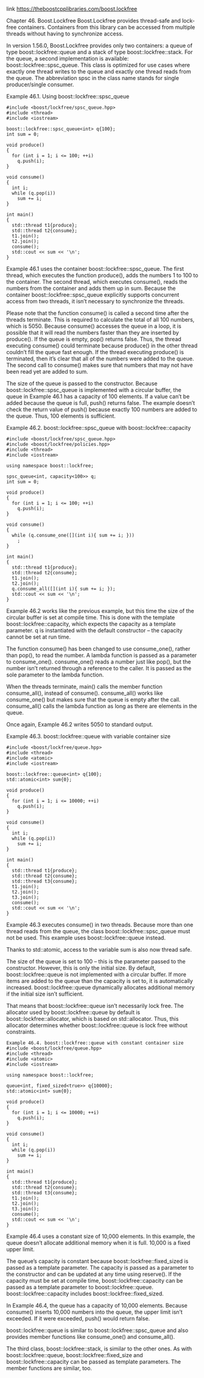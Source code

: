 

link  https://theboostcpplibraries.com/boost.lockfree



Chapter 46. Boost.Lockfree
Boost.Lockfree provides thread-safe and lock-free containers. Containers from this library can be accessed from multiple threads without having to synchronize access.

In version 1.56.0, Boost.Lockfree provides only two containers: a queue of type boost::lockfree::queue and a stack of type boost::lockfree::stack. For the queue, a second implementation is available: boost::lockfree::spsc_queue. This class is optimized for use cases where exactly one thread writes to the queue and exactly one thread reads from the queue. The abbreviation spsc in the class name stands for single producer/single consumer.

Example 46.1. Using boost::lockfree::spsc_queue

```
#include <boost/lockfree/spsc_queue.hpp>
#include <thread>
#include <iostream>

boost::lockfree::spsc_queue<int> q{100};
int sum = 0;

void produce()
{
  for (int i = 1; i <= 100; ++i)
    q.push(i);
}

void consume()
{
  int i;
  while (q.pop(i))
    sum += i;
}

int main()
{
  std::thread t1{produce};
  std::thread t2{consume};
  t1.join();
  t2.join();
  consume();
  std::cout << sum << '\n';
}

```


Example 46.1 uses the container boost::lockfree::spsc_queue. The first thread, which executes the function produce(), adds the numbers 1 to 100 to the container. The second thread, which executes consume(), reads the numbers from the container and adds them up in sum. Because the container boost::lockfree::spsc_queue explicitly supports concurrent access from two threads, it isn’t necessary to synchronize the threads.

Please note that the function consume() is called a second time after the threads terminate. This is required to calculate the total of all 100 numbers, which is 5050. Because consume() accesses the queue in a loop, it is possible that it will read the numbers faster than they are inserted by produce(). If the queue is empty, pop() returns false. Thus, the thread executing consume() could terminate because produce() in the other thread couldn’t fill the queue fast enough. If the thread executing produce() is terminated, then it’s clear that all of the numbers were added to the queue. The second call to consume() makes sure that numbers that may not have been read yet are added to sum.

The size of the queue is passed to the constructor. Because boost::lockfree::spsc_queue is implemented with a circular buffer, the queue in Example 46.1 has a capacity of 100 elements. If a value can’t be added because the queue is full, push() returns false. The example doesn’t check the return value of push() because exactly 100 numbers are added to the queue. Thus, 100 elements is sufficient.

Example 46.2. boost::lockfree::spsc_queue with boost::lockfree::capacity

```
#include <boost/lockfree/spsc_queue.hpp>
#include <boost/lockfree/policies.hpp>
#include <thread>
#include <iostream>

using namespace boost::lockfree;

spsc_queue<int, capacity<100>> q;
int sum = 0;

void produce()
{
  for (int i = 1; i <= 100; ++i)
    q.push(i);
}

void consume()
{
  while (q.consume_one([](int i){ sum += i; }))
    ;
}

int main()
{
  std::thread t1{produce};
  std::thread t2{consume};
  t1.join();
  t2.join();
  q.consume_all([](int i){ sum += i; });
  std::cout << sum << '\n';
}
```

Example 46.2 works like the previous example, but this time the size of the circular buffer is set at compile time. This is done with the template boost::lockfree::capacity, which expects the capacity as a template parameter. q is instantiated with the default constructor – the capacity cannot be set at run time.

The function consume() has been changed to use consume_one(), rather than pop(), to read the number. A lambda function is passed as a parameter to consume_one(). consume_one() reads a number just like pop(), but the number isn’t returned through a reference to the caller. It is passed as the sole parameter to the lambda function.

When the threads terminate, main() calls the member function consume_all(), instead of consume(). consume_all() works like consume_one() but makes sure that the queue is empty after the call. consume_all() calls the lambda function as long as there are elements in the queue.

Once again, Example 46.2 writes 5050 to standard output.

Example 46.3. boost::lockfree::queue with variable container size
```
#include <boost/lockfree/queue.hpp>
#include <thread>
#include <atomic>
#include <iostream>

boost::lockfree::queue<int> q{100};
std::atomic<int> sum{0};

void produce()
{
  for (int i = 1; i <= 10000; ++i)
    q.push(i);
}

void consume()
{
  int i;
  while (q.pop(i))
    sum += i;
}

int main()
{
  std::thread t1{produce};
  std::thread t2{consume};
  std::thread t3{consume};
  t1.join();
  t2.join();
  t3.join();
  consume();
  std::cout << sum << '\n';
}
```
Example 46.3 executes consume() in two threads. Because more than one thread reads from the queue, the class boost::lockfree::spsc_queue must not be used. This example uses boost::lockfree::queue instead.

Thanks to std::atomic, access to the variable sum is also now thread safe.

The size of the queue is set to 100 – this is the parameter passed to the constructor. However, this is only the initial size. By default, boost::lockfree::queue is not implemented with a circular buffer. If more items are added to the queue than the capacity is set to, it is automatically increased. boost::lockfree::queue dynamically allocates additional memory if the initial size isn’t sufficient.

That means that boost::lockfree::queue isn’t necessarily lock free. The allocator used by boost::lockfree::queue by default is boost::lockfree::allocator, which is based on std::allocator. Thus, this allocator determines whether boost::lockfree::queue is lock free without constraints.


```
Example 46.4. boost::lockfree::queue with constant container size
#include <boost/lockfree/queue.hpp>
#include <thread>
#include <atomic>
#include <iostream>

using namespace boost::lockfree;

queue<int, fixed_sized<true>> q{10000};
std::atomic<int> sum{0};

void produce()
{
  for (int i = 1; i <= 10000; ++i)
    q.push(i);
}

void consume()
{
  int i;
  while (q.pop(i))
    sum += i;
}

int main()
{
  std::thread t1{produce};
  std::thread t2{consume};
  std::thread t3{consume};
  t1.join();
  t2.join();
  t3.join();
  consume();
  std::cout << sum << '\n';
}
```


Example 46.4 uses a constant size of 10,000 elements. In this example, the queue doesn’t allocate additional memory when it is full. 10,000 is a fixed upper limit.

The queue’s capacity is constant because boost::lockfree::fixed_sized is passed as a template parameter. The capacity is passed as a parameter to the constructor and can be updated at any time using reserve(). If the capacity must be set at compile time, boost::lockfree::capacity can be passed as a template parameter to boost::lockfree::queue. boost::lockfree::capacity includes boost::lockfree::fixed_sized.

In Example 46.4, the queue has a capacity of 10,000 elements. Because consume() inserts 10,000 numbers into the queue, the upper limit isn’t exceeded. If it were exceeded, push() would return false.

boost::lockfree::queue is similar to boost::lockfree::spsc_queue and also provides member functions like consume_one() and consume_all().

The third class, boost::lockfree::stack, is similar to the other ones. As with boost::lockfree::queue, boost::lockfree::fixed_size and boost::lockfree::capacity can be passed as template parameters. The member functions are similar, too.